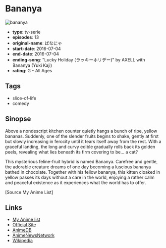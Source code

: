 # Bananya

![bananya](https://cdn.myanimelist.net/images/anime/11/80200.jpg)

-   **type**: tv-serie
-   **episodes**: 13
-   **original-name**: ばなにゃ
-   **start-date**: 2016-07-04
-   **end-date**: 2016-07-04
-   **ending-song**: "Lucky Holiday (ラッキーホリデー)" by AXELL with Bananya (Yuki Kaji)
-   **rating**: G - All Ages

## Tags

-   slice-of-life
-   comedy

## Sinopse

Above a nondescript kitchen counter quietly hangs a bunch of ripe, yellow bananas. Suddenly, one of the slender fruits begins to shake, gently at first but slowly increasing in ferocity until it tears itself away from the rest. With a graceful landing, the long and curvy edible gradually rolls back its golden peels, revealing what lies beneath its firm covering to be... a cat?

This mysterious feline-fruit hybrid is named Bananya. Carefree and gentle, the adorable creature dreams of one day becoming a luscious bananya bathed in chocolate. Together with his fellow bananya, this kitten cloaked in yellow passes its days without a care in the world, enjoying a rather calm and peaceful existence as it experiences what the world has to offer.

[Source My Anime List]

## Links

-   [My Anime list](https://myanimelist.net/anime/32664/Bananya)
-   [Official Site](https://bananya.jp/)
-   [AnimeDB](http://anidb.info/perl-bin/animedb.pl?show=anime&aid=11910)
-   [AnimeNewsNetwork](http://www.animenewsnetwork.com/encyclopedia/anime.php?id=18457)
-   [Wikipedia](https://en.wikipedia.org/wiki/Bananya)
